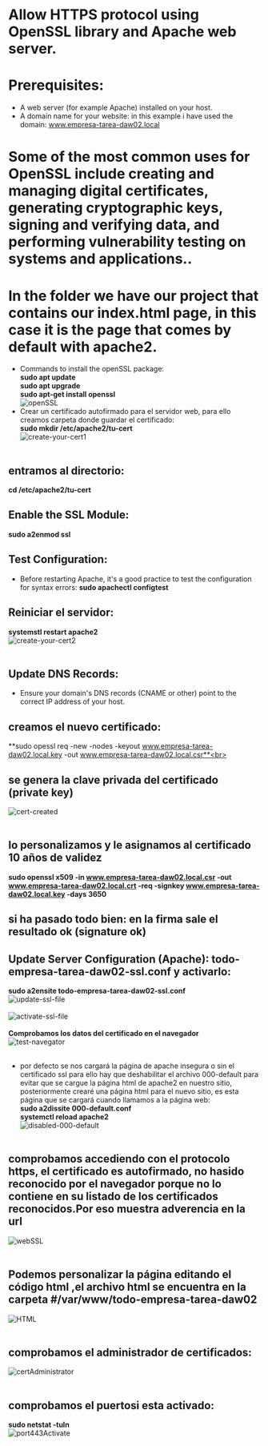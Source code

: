 <!-- Algunos de los usos más comunes de OpenSSL incluyen la creación y gestión de certificados digitales, la generación de claves criptográficas, la firma y verificación de datos, y la realización de pruebas de vulnerabilidad en sistemas y aplicaciones. -->
<!-- En resumen, los dominios ".local" son una forma conveniente de identificar dispositivos y servicios en una red local sin necesidad de configurar un servidor DNS externo. Sin embargo, es importante recordar que estos nombres solo son válidos y significativos dentro de la red local en la que se utilizan. -->
# Allow HTTPS protocol using OpenSSL library and Apache web server.
# Prerequisites:
* A web server (for example Apache) installed on your host.
* A domain name for your website: in this example i have used the domain: www.empresa-tarea-daw02.local
# Some of the most common uses for OpenSSL include creating and managing digital certificates, generating cryptographic keys, signing and verifying data, and performing vulnerability testing on systems and applications..
# In the folder we have our project that contains our index.html page, in this case it is the page that comes by default with apache2.
* Commands to install the openSSL package:<br>
**sudo apt update**<br>
**sudo apt upgrade**<br>
**sudo apt-get install openssl**<br>
<img src="images/openSSL.png" alt="openSSL"><br>
* Crear un certificado autofirmado para el servidor web, para ello creamos carpeta donde guardar el certificado:<br>
**sudo mkdir /etc/apache2/tu-cert**<br>
<img src="images/createSSLdirectory.png" alt="create-your-cert1"><br><br>
## entramos al directorio:<br>
**cd /etc/apache2/tu-cert**<br>
## Enable the SSL Module:<br>
**sudo a2enmod ssl**<br>
## Test Configuration:
* Before restarting Apache, it's a good practice to test the configuration for syntax errors:
**sudo apachectl configtest**
## Reiniciar el servidor:<br>
**systemstl restart apache2**<br>
<img src="images/privateKey.png" alt="create-your-cert2"><br><br>
## Update DNS Records:
* Ensure your domain's DNS records (CNAME or other) point to the correct IP address of your host.
## creamos el nuevo certificado:<br>
**sudo opessl req -new -nodes -keyout www.empresa-tarea-daw02.local.key -out www.empresa-tarea-daw02.local.csr**<br> 
## se genera la clave privada del certificado (private key)<br>
<img src="images/10y.png" alt="cert-created"><br><br>
## lo personalizamos y le asignamos al certificado 10 años de validez<br>
**sudo openssl x509 -in www.empresa-tarea-daw02.local.csr -out www.empresa-tarea-daw02.local.crt -req -signkey www.empresa-tarea-daw02.local.key -days 3650**<br>
## si ha pasado todo bien: en la firma sale el resultado ok (signature ok)<br>
## Update Server Configuration (Apache): todo-empresa-tarea-daw02-ssl.conf y activarlo:<br>
**sudo a2ensite todo-empresa-tarea-daw02-ssl.conf**<br></li>
<img src="images/update-ssl-file.png" alt="update-ssl-file"><br><br>
<img src="images/activate-ssl-file.png" alt="activate-ssl-file"><br><br>
**Comprobamos los datos del certificado en el navegador**<br>
<img src="images/test-navegator.png" alt="test-navegator"><br><br>
* por defecto se nos cargará la página de apache insegura o sin el certificado ssl para ello hay que deshabilitar
el archivo 000-default para evitar que se cargue la página html de apache2 en nuestro
sitio, posteriormente crearé una página html para el nuevo sitio, es esta página que se cargará cuando llamamos a la página web:<br>
**sudo a2dissite 000-default.conf**<br>
**systemctl reload apache2**<br>
<img src="images/disabled-000-default.png" alt="disabled-000-default"><br><br>
## comprobamos accediendo con el protocolo https, el certificado es autofirmado, no hasido reconocido por el navegador porque no lo contiene en su listado de los certificados reconocidos.Por eso muestra adverencia en la url<br>
<img src="images/webSSL.png"  alt="webSSL"><br><br>
## Podemos personalizar la página editando el código html ,el archivo html se encuentra en la carpeta #/var/www/todo-empresa-tarea-daw02<br>
<img src="images/createhtml.png" alt="HTML"><br><br>
## comprobamos el administrador de certificados:<br>
<img src="images/certAdministrator.png" alt="certAdministrator"><br><br>
## comprobamos el puertosi esta activado:<br>
**sudo netstat -tuln**<br>
<img src="images/port443Activate.png" alt="port443Activate"><br><br>
   

